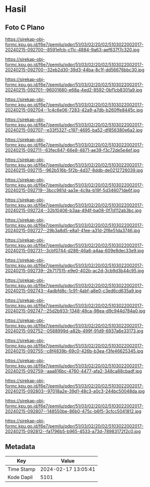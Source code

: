# Hasil

## Foto C Plano

https://sirekap-obj-formc.kpu.go.id/f6e7/pemilu/pdpr/51/03/02/20/02/5103022002017-20240215-092700--8591efcb-c11c-4884-9a63-aef637f7c320.jpg

https://sirekap-obj-formc.kpu.go.id/f6e7/pemilu/pdpr/51/03/02/20/02/5103022002017-20240215-092700--32eb2d30-39d3-44ba-8c1f-dd56676bbc30.jpg

https://sirekap-obj-formc.kpu.go.id/f6e7/pemilu/pdpr/51/03/02/20/02/5103022002017-20240215-092701--96001680-e68a-4ed2-8592-0bf1cb8301a9.jpg

https://sirekap-obj-formc.kpu.go.id/f6e7/pemilu/pdpr/51/03/02/20/02/5103022002017-20240215-092704--1c4c6e06-7283-42a9-a7db-b260ffe8445c.jpg

https://sirekap-obj-formc.kpu.go.id/f6e7/pemilu/pdpr/51/03/02/20/02/5103022002017-20240215-092707--e33f5327-c197-4695-ba52-df856380e6a2.jpg

https://sirekap-obj-formc.kpu.go.id/f6e7/pemilu/pdpr/51/03/02/20/02/5103022002017-20240215-092711--63fec847-66e8-4871-ae39-f3c72de5e4ef.jpg

https://sirekap-obj-formc.kpu.go.id/f6e7/pemilu/pdpr/51/03/02/20/02/5103022002017-20240215-092715--962b516b-5f2b-4d37-8ddb-de0212726039.jpg

https://sirekap-obj-formc.kpu.go.id/f6e7/pemilu/pdpr/51/03/02/20/02/5103022002017-20240215-092719--3bcc981d-aa3e-4c9a-b19f-5d346071de6f.jpg

https://sirekap-obj-formc.kpu.go.id/f6e7/pemilu/pdpr/51/03/02/20/02/5103022002017-20240215-092724--32b10406-b3aa-494f-ba08-0f7d112ab3bc.jpg

https://sirekap-obj-formc.kpu.go.id/f6e7/pemilu/pdpr/51/03/02/20/02/5103022002017-20240215-092727--29b3a8d5-e8a1-41ee-a31d-2f8e51da3746.jpg

https://sirekap-obj-formc.kpu.go.id/f6e7/pemilu/pdpr/51/03/02/20/02/5103022002017-20240215-092731--3cbf0744-d286-46a6-a4aa-609e8dec33e9.jpg

https://sirekap-obj-formc.kpu.go.id/f6e7/pemilu/pdpr/51/03/02/20/02/5103022002017-20240215-092739--2b717515-e9e0-402b-ac2d-3cb9d3b44c95.jpg

https://sirekap-obj-formc.kpu.go.id/f6e7/pemilu/pdpr/51/03/02/20/02/5103022002017-20240215-092743--4adbfd8c-1c91-4abf-a8e0-c3ed6cd635a9.jpg

https://sirekap-obj-formc.kpu.go.id/f6e7/pemilu/pdpr/51/03/02/20/02/5103022002017-20240215-092747--25d2b933-1348-48ca-98ea-d9c944d784a0.jpg

https://sirekap-obj-formc.kpu.go.id/f6e7/pemilu/pdpr/51/03/02/20/02/5103022002017-20240215-092752--0588999d-a82b-499f-91d9-6937a6e33173.jpg

https://sirekap-obj-formc.kpu.go.id/f6e7/pemilu/pdpr/51/03/02/20/02/5103022002017-20240215-092755--c8f4839b-69c0-426b-b3ea-f3fe46625345.jpg

https://sirekap-obj-formc.kpu.go.id/f6e7/pemilu/pdpr/51/03/02/20/02/5103022002017-20240215-092759--aaa816bc-4760-4477-afa2-348ca88cbadf.jpg

https://sirekap-obj-formc.kpu.go.id/f6e7/pemilu/pdpr/51/03/02/20/02/5103022002017-20240215-092803--97018a2e-39d1-48c3-a0c3-244bc50048da.jpg

https://sirekap-obj-formc.kpu.go.id/f6e7/pemilu/pdpr/51/03/02/20/02/5103022002017-20240215-092807--148550be-86b0-475c-b6f5-3cfcc5041812.jpg

https://sirekap-obj-formc.kpu.go.id/f6e7/pemilu/pdpr/51/03/02/20/02/5103022002017-20240215-092812--fa1796b5-b965-4533-a73d-78983172f2c0.jpg


## Metadata

| Key        | Value               |
| ---------- | ------------------- |
| Time Stamp | 2024-02-17 13:05:41 |
| Kode Dapil | 5101                |



